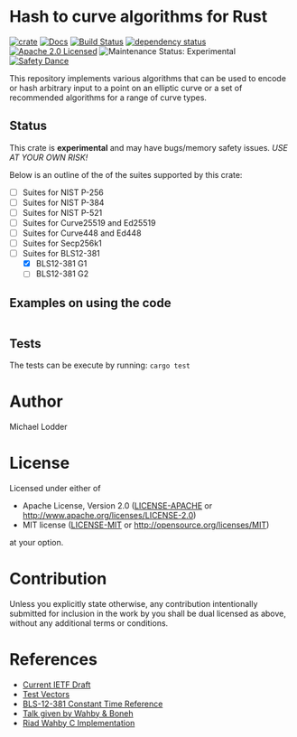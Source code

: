 # Hash to curve algorithms for Rust 

[![crate][crate-image]][crate-link]
[![Docs][docs-image]][docs-link]
[![Build Status][ci-build-image]][build-link]
[![dependency status][deps-image]][deps-link]
[![Apache 2.0 Licensed][license-image]][license-link]
![Maintenance Status: Experimental][maintenance-image]
[![Safety Dance][safety-image]][safety-link]

This repository implements various algorithms that can be used to encode or hash arbitrary input to a point on an
elliptic curve or a set of recommended algorithms for a range of curve types.

## Status

This crate is **experimental** and may have bugs/memory safety issues.
*USE AT YOUR OWN RISK!*

Below is an outline of the of the suites supported by this crate:

- [ ] Suites for NIST P-256
- [ ] Suites for NIST P-384
- [ ] Suites for NIST P-521
- [ ] Suites for Curve25519 and Ed25519
- [ ] Suites for Curve448 and Ed448
- [ ] Suites for Secp256k1
- [ ] Suites for BLS12-381
    - [x] BLS12-381 G1
    - [ ] BLS12-381 G2
    
## Examples on using the code

```rust
```
    
## Tests
The tests can be execute by running: `cargo test`
    

# Author

Michael Lodder

# License

Licensed under either of
 * Apache License, Version 2.0 ([LICENSE-APACHE](LICENSE-APACHE) or http://www.apache.org/licenses/LICENSE-2.0)
 * MIT license ([LICENSE-MIT](LICENSE-MIT) or http://opensource.org/licenses/MIT)

at your option.

# Contribution

Unless you explicitly state otherwise, any contribution intentionally submitted
for inclusion in the work by you shall be dual licensed as above, without any
additional terms or conditions.

# References

- [Current IETF Draft](https://datatracker.ietf.org/doc/draft-irtf-cfrg-hash-to-curve/?include_text=1)
- [Test Vectors](https://github.com/cfrg/draft-irtf-cfrg-hash-to-curve)
- [BLS-12-381 Constant Time Reference](https://eprint.iacr.org/2019/403.pdf)
- [Talk given by Wahby & Boneh](https://wahby.org/bls-hash-ecc19-talk.pdf)
- [Riad Wahby C Implementation](https://github.com/kwantam/bls12-381_hash)

[//]: # (badges)

[crate-image]: https://img.shields.io/crates/v/hash2curve.svg
[crate-link]: https://crates.io/crates/hash2curve
[docs-image]: https://docs.rs/hash2curve/badge.svg
[docs-link]: https://docs.rs/hash2curve/
[ci-build-image]: https://github.com/mikelodder7/hash2curve/workflows/CI/badge.svg?branch=master&event=push
[build-link]: https://github.com/mikelodder7/hash2curve/actions
[safety-image]: https://img.shields.io/badge/unsafe-forbidden-success.svg
[safety-link]: https://github.com/rust-secure-code/safety-dance/
[deps-image]: https://deps.rs/repo/github/mikelodder7/hash2curve/status.svg
[deps-link]: https://deps.rs/repo/github/mikelodder7/hash2curve 
[license-image]: https://img.shields.io/badge/license-Apache2.0/MIT-blue.svg
[license-link]: https://github.com/mikelodder7/hash2curve/blob/master/LICENSE-APACHE
[maintenance-image]: https://img.shields.io/badge/maintenance-experimental-blue.svg